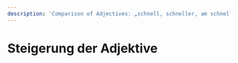 ```yaml
---
description: 'Comparison of Adjectives: „schnell, schneller, am schnellsten“'
---
```


# Steigerung der Adjektive

